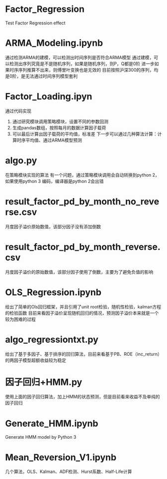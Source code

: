 ﻿# Factor_Regression
Test Factor Regression effect

# ARMA_Modeling.ipynb
通过检测ARMA的建模，可以检测出时间序列是否符合ARMA模型
通过建模，可以检测出序列究竟是不是随机序列，如果是随机序列，则P，Q都是0阶
进一步如果时序序列推算不出来，则傅里叶变换也是无效的
目前按照沪深300的序列，均是0阶，是无法通过时间序列模型套利

# Factor_Loading.ipyn
通过代码实现
1. 通过研究模块调用策略模块，设置不同的参数回测
2. 生成pandas数组，按照每月的数据计算因子载荷
3. 可以最后计算出因子载荷的平均值，标准差
下一步可以通过几种算法计算：计算时序平均值、通过ARMA模型预测

# algo.py
在策略模块实现的算法
有一个问题，通过策略模块调用会自动转换到python 2，如果使用python 3 编码，编译器是python 2会出错

# result_factor_pd_by_month_no_reverse.csv
月度因子溢价原始数值，该部分因子没有添加倒数

# result_factor_pd_by_month_reverse.csv
月度因子溢价的原始数值，该部分因子使用了倒数，主要为了避免负值的影响

# OLS_Regression.ipynb
给出了简单的Ols回归框架，并且引用了unit root检验，随机性检验，kalman方程的检验函数
目前来看因子溢价呈现随机回归的情况，预测因子溢价本来就是一个较为困难的过程

# algo_regressiontxt.py
给出了基于多因子、基于排序的回归算法，目前来看基于PB、ROE（inc_return）的两因子模型超额收益较为稳定

# 因子回归+HMM.py
使用上面的因子回归算法，加上HMM的状态预测，但是目前看来收益不及单纯的因子回归

# Generate_HMM.ipynb
Generate HMM model by Python 3


# Mean_Reversion_V1.ipynb
几个算法，OLS、Kalman、ADF检测、Hurst系数、Half-Life计算